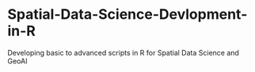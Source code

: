 # Spatial-Data-Science-Devlopment-in-R
Developing basic to advanced scripts in R for Spatial Data Science and GeoAI
